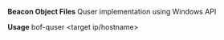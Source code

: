 **Beacon Object Files**
Quser implementation using Windows API

**Usage**
bof-quser <target ip/hostname>
